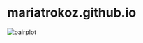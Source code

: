 # mariatrokoz.github.io


![pairplot](https://github.com/user-attachments/assets/794a39e0-2d30-4ad6-9833-585ffe1b9469)





